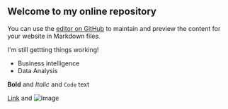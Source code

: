 ## Welcome to my online repository

You can use the [editor on GitHub](https://github.com/iamovie1803/iamovie1803.github.io/edit/master/README.md) to maintain and preview the content for your website in Markdown files.

I'm still gettting things working!



- Business intelligence
- Data Analysis


**Bold** and _Italic_ and `Code` text

[Link](url) and ![Image](src)
```
